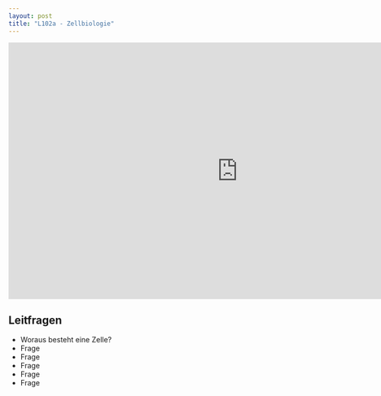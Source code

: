```yaml
---
layout: post
title: "L102a - Zellbiologie"
---
```

<center>
<iframe src="https://player.vimeo.com/video/160989198" width="900" height="505" frameborder="0" webkitallowfullscreen mozallowfullscreen allowfullscreen></iframe>
</center>

## Leitfragen

- Woraus besteht eine Zelle?
- Frage
- Frage
- Frage
- Frage
- Frage
